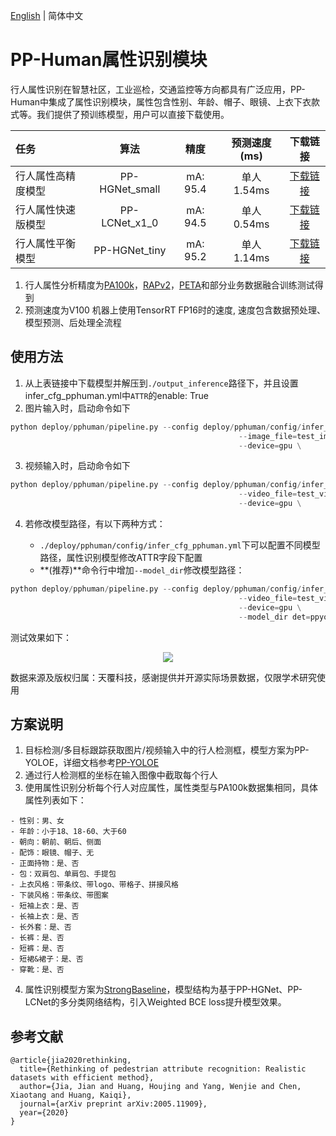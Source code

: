 [English](attribute_en.md) | 简体中文

# PP-Human属性识别模块

行人属性识别在智慧社区，工业巡检，交通监控等方向都具有广泛应用，PP-Human中集成了属性识别模块，属性包含性别、年龄、帽子、眼镜、上衣下衣款式等。我们提供了预训练模型，用户可以直接下载使用。

| 任务                 | 算法 | 精度 | 预测速度(ms) |下载链接                                                                               |
|:---------------------|:---------:|:------:|:------:| :---------------------------------------------------------------------------------: |
| 行人属性高精度模型    |  PP-HGNet_small  |  mA: 95.4  | 单人 1.54ms | [下载链接](https://bj.bcebos.com/v1/paddledet/models/pipeline/PPLCNet_x1_0_person_attribute_945_infer.tar) |
| 行人属性快速版模型    |  PP-LCNet_x1_0  |  mA: 94.5  | 单人 0.54ms | [下载链接](https://bj.bcebos.com/v1/paddledet/models/pipeline/PPLCNet_x1_0_person_attribute_945_infer.tar) |
| 行人属性平衡模型    |  PP-HGNet_tiny  |  mA: 95.2  | 单人 1.14ms | [下载链接](https://bj.bcebos.com/v1/paddledet/models/pipeline/PPHGNet_tiny_person_attribute_952_infer.tar) |

1. 行人属性分析精度为[PA100k](https://github.com/xh-liu/HydraPlus-Net#pa-100k-dataset)，[RAPv2](http://www.rapdataset.com/rapv2.html)，[PETA](http://mmlab.ie.cuhk.edu.hk/projects/PETA.html)和部分业务数据融合训练测试得到
2. 预测速度为V100 机器上使用TensorRT FP16时的速度, 速度包含数据预处理、模型预测、后处理全流程

## 使用方法

1. 从上表链接中下载模型并解压到```./output_inference```路径下，并且设置infer_cfg_pphuman.yml中`ATTR`的enable: True
2. 图片输入时，启动命令如下
```python
python deploy/pphuman/pipeline.py --config deploy/pphuman/config/infer_cfg_pphuman.yml \
                                                   --image_file=test_image.jpg \
                                                   --device=gpu \
```
3. 视频输入时，启动命令如下
```python
python deploy/pphuman/pipeline.py --config deploy/pphuman/config/infer_cfg_pphuman.yml \
                                                   --video_file=test_video.mp4 \
                                                   --device=gpu \
```
4. 若修改模型路径，有以下两种方式：

    - ```./deploy/pphuman/config/infer_cfg_pphuman.yml```下可以配置不同模型路径，属性识别模型修改ATTR字段下配置
    - **(推荐)**命令行中增加`--model_dir`修改模型路径：
```python
python deploy/pphuman/pipeline.py --config deploy/pphuman/config/infer_cfg_pphuman.yml \
                                                   --video_file=test_video.mp4 \
                                                   --device=gpu \
                                                   --model_dir det=ppyoloe/
```

测试效果如下：

<div width="1000" align="center">
  <img src="../images/attribute.gif"/>
</div>

数据来源及版权归属：天覆科技，感谢提供并开源实际场景数据，仅限学术研究使用

## 方案说明

1. 目标检测/多目标跟踪获取图片/视频输入中的行人检测框，模型方案为PP-YOLOE，详细文档参考[PP-YOLOE](../../../configs/ppyoloe/README_cn.md)
2. 通过行人检测框的坐标在输入图像中截取每个行人
3. 使用属性识别分析每个行人对应属性，属性类型与PA100k数据集相同，具体属性列表如下：
```
- 性别：男、女
- 年龄：小于18、18-60、大于60
- 朝向：朝前、朝后、侧面
- 配饰：眼镜、帽子、无
- 正面持物：是、否
- 包：双肩包、单肩包、手提包
- 上衣风格：带条纹、带logo、带格子、拼接风格
- 下装风格：带条纹、带图案
- 短袖上衣：是、否
- 长袖上衣：是、否
- 长外套：是、否
- 长裤：是、否
- 短裤：是、否
- 短裙&裙子：是、否
- 穿靴：是、否
```

4. 属性识别模型方案为[StrongBaseline](https://arxiv.org/pdf/2107.03576.pdf)，模型结构为基于PP-HGNet、PP-LCNet的多分类网络结构，引入Weighted BCE loss提升模型效果。

## 参考文献
```
@article{jia2020rethinking,
  title={Rethinking of pedestrian attribute recognition: Realistic datasets with efficient method},
  author={Jia, Jian and Huang, Houjing and Yang, Wenjie and Chen, Xiaotang and Huang, Kaiqi},
  journal={arXiv preprint arXiv:2005.11909},
  year={2020}
}
```
